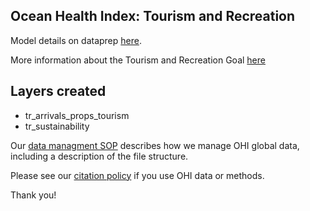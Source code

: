 ## Ocean Health Index: Tourism and Recreation


Model details on dataprep [here](http://ohi-science.github.io/ohiprep_v2023/globalprep/tr/v2023/tr_data_prep.html).

More information about the Tourism and Recreation Goal [here](http://ohi-science.org/goals/#tourism-and-recreation)

## Layers created
* tr_arrivals_props_tourism
* tr_sustainability

Our [data managment SOP](https://rawgit.com/OHI-Science/ohiprep/master/src/dataOrganization_SOP.html) describes how we manage OHI global data, including a description of the file structure.

Please see our [citation policy](http://ohi-science.org/citation-policy/) if you use OHI data or methods.

Thank you!